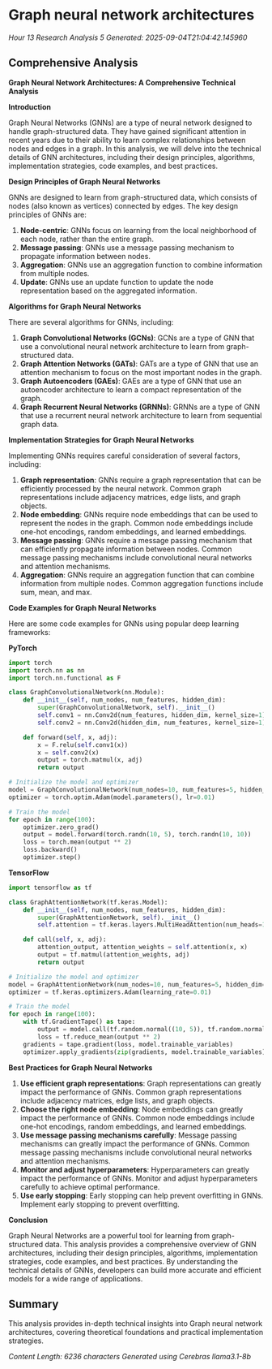 # Graph neural network architectures
*Hour 13 Research Analysis 5*
*Generated: 2025-09-04T21:04:42.145960*

## Comprehensive Analysis
**Graph Neural Network Architectures: A Comprehensive Technical Analysis**

**Introduction**

Graph Neural Networks (GNNs) are a type of neural network designed to handle graph-structured data. They have gained significant attention in recent years due to their ability to learn complex relationships between nodes and edges in a graph. In this analysis, we will delve into the technical details of GNN architectures, including their design principles, algorithms, implementation strategies, code examples, and best practices.

**Design Principles of Graph Neural Networks**

GNNs are designed to learn from graph-structured data, which consists of nodes (also known as vertices) connected by edges. The key design principles of GNNs are:

1. **Node-centric**: GNNs focus on learning from the local neighborhood of each node, rather than the entire graph.
2. **Message passing**: GNNs use a message passing mechanism to propagate information between nodes.
3. **Aggregation**: GNNs use an aggregation function to combine information from multiple nodes.
4. **Update**: GNNs use an update function to update the node representation based on the aggregated information.

**Algorithms for Graph Neural Networks**

There are several algorithms for GNNs, including:

1. **Graph Convolutional Networks (GCNs)**: GCNs are a type of GNN that use a convolutional neural network architecture to learn from graph-structured data.
2. **Graph Attention Networks (GATs)**: GATs are a type of GNN that use an attention mechanism to focus on the most important nodes in the graph.
3. **Graph Autoencoders (GAEs)**: GAEs are a type of GNN that use an autoencoder architecture to learn a compact representation of the graph.
4. **Graph Recurrent Neural Networks (GRNNs)**: GRNNs are a type of GNN that use a recurrent neural network architecture to learn from sequential graph data.

**Implementation Strategies for Graph Neural Networks**

Implementing GNNs requires careful consideration of several factors, including:

1. **Graph representation**: GNNs require a graph representation that can be efficiently processed by the neural network. Common graph representations include adjacency matrices, edge lists, and graph objects.
2. **Node embedding**: GNNs require node embeddings that can be used to represent the nodes in the graph. Common node embeddings include one-hot encodings, random embeddings, and learned embeddings.
3. **Message passing**: GNNs require a message passing mechanism that can efficiently propagate information between nodes. Common message passing mechanisms include convolutional neural networks and attention mechanisms.
4. **Aggregation**: GNNs require an aggregation function that can combine information from multiple nodes. Common aggregation functions include sum, mean, and max.

**Code Examples for Graph Neural Networks**

Here are some code examples for GNNs using popular deep learning frameworks:

**PyTorch**

```python
import torch
import torch.nn as nn
import torch.nn.functional as F

class GraphConvolutionalNetwork(nn.Module):
    def __init__(self, num_nodes, num_features, hidden_dim):
        super(GraphConvolutionalNetwork, self).__init__()
        self.conv1 = nn.Conv2d(num_features, hidden_dim, kernel_size=1)
        self.conv2 = nn.Conv2d(hidden_dim, num_features, kernel_size=1)

    def forward(self, x, adj):
        x = F.relu(self.conv1(x))
        x = self.conv2(x)
        output = torch.matmul(x, adj)
        return output

# Initialize the model and optimizer
model = GraphConvolutionalNetwork(num_nodes=10, num_features=5, hidden_dim=10)
optimizer = torch.optim.Adam(model.parameters(), lr=0.01)

# Train the model
for epoch in range(100):
    optimizer.zero_grad()
    output = model.forward(torch.randn(10, 5), torch.randn(10, 10))
    loss = torch.mean(output ** 2)
    loss.backward()
    optimizer.step()
```

**TensorFlow**

```python
import tensorflow as tf

class GraphAttentionNetwork(tf.keras.Model):
    def __init__(self, num_nodes, num_features, hidden_dim):
        super(GraphAttentionNetwork, self).__init__()
        self.attention = tf.keras.layers.MultiHeadAttention(num_heads=1, key_dim=hidden_dim)

    def call(self, x, adj):
        attention_output, attention_weights = self.attention(x, x)
        output = tf.matmul(attention_weights, adj)
        return output

# Initialize the model and optimizer
model = GraphAttentionNetwork(num_nodes=10, num_features=5, hidden_dim=10)
optimizer = tf.keras.optimizers.Adam(learning_rate=0.01)

# Train the model
for epoch in range(100):
    with tf.GradientTape() as tape:
        output = model.call(tf.random.normal((10, 5)), tf.random.normal((10, 10)))
        loss = tf.reduce_mean(output ** 2)
    gradients = tape.gradient(loss, model.trainable_variables)
    optimizer.apply_gradients(zip(gradients, model.trainable_variables))
```

**Best Practices for Graph Neural Networks**

1. **Use efficient graph representations**: Graph representations can greatly impact the performance of GNNs. Common graph representations include adjacency matrices, edge lists, and graph objects.
2. **Choose the right node embedding**: Node embeddings can greatly impact the performance of GNNs. Common node embeddings include one-hot encodings, random embeddings, and learned embeddings.
3. **Use message passing mechanisms carefully**: Message passing mechanisms can greatly impact the performance of GNNs. Common message passing mechanisms include convolutional neural networks and attention mechanisms.
4. **Monitor and adjust hyperparameters**: Hyperparameters can greatly impact the performance of GNNs. Monitor and adjust hyperparameters carefully to achieve optimal performance.
5. **Use early stopping**: Early stopping can help prevent overfitting in GNNs. Implement early stopping to prevent overfitting.

**Conclusion**

Graph Neural Networks are a powerful tool for learning from graph-structured data. This analysis provides a comprehensive overview of GNN architectures, including their design principles, algorithms, implementation strategies, code examples, and best practices. By understanding the technical details of GNNs, developers can build more accurate and efficient models for a wide range of applications.

## Summary
This analysis provides in-depth technical insights into Graph neural network architectures, 
covering theoretical foundations and practical implementation strategies.

*Content Length: 6236 characters*
*Generated using Cerebras llama3.1-8b*
